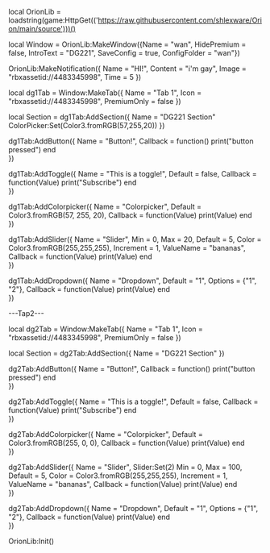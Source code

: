 local OrionLib = loadstring(game:HttpGet(('https://raw.githubusercontent.com/shlexware/Orion/main/source')))()

local Window = OrionLib:MakeWindow({Name = "wan", HidePremium = false,
    IntroText = "DG221", SaveConfig = true, ConfigFolder = "wan"})

OrionLib:MakeNotification({
 Name = "HI!",
 Content = "i'm gay",
 Image = "rbxassetid://4483345998",
 Time = 5
})

local dg1Tab = Window:MakeTab({
 Name = "Tab 1",
 Icon = "rbxassetid://4483345998",
 PremiumOnly = false
})

local Section = dg1Tab:AddSection({
 Name = "DG221 Section"
ColorPicker:Set(Color3.fromRGB(57,255,20))
})

dg1Tab:AddButton({
 Name = "Button!",
 Callback = function()
        print("button pressed")
   end    
})

dg1Tab:AddToggle({
 Name = "This is a toggle!",
 Default = false,
 Callback = function(Value)
  print("Subscribe")
 end    
})

dg1Tab:AddColorpicker({
 Name = "Colorpicker",
 Default = Color3.fromRGB(57, 255, 20),
 Callback = function(Value)
  print(Value)
 end   
})

dg1Tab:AddSlider({
 Name = "Slider",
 Min = 0,
 Max = 20,
 Default = 5,
 Color = Color3.fromRGB(255,255,255),
 Increment = 1,
 ValueName = "bananas",
 Callback = function(Value)
  print(Value)
 end    
})

dg1Tab:AddDropdown({
 Name = "Dropdown",
 Default = "1",
 Options = {"1", "2"},
 Callback = function(Value)
  print(Value)
 end    
})

---Tap2---

local dg2Tab = Window:MakeTab({
 Name = "Tab 1",
 Icon = "rbxassetid://4483345998",
 PremiumOnly = false
})

local Section = dg2Tab:AddSection({
 Name = "DG221 Section"
})

dg2Tab:AddButton({
 Name = "Button!",
 Callback = function()
        print("button pressed")
   end    
})

dg2Tab:AddToggle({
 Name = "This is a toggle!",
 Default = false,
 Callback = function(Value)
  print("Subscribe")
 end    
})

dg2Tab:AddColorpicker({
 Name = "Colorpicker",
 Default = Color3.fromRGB(255, 0, 0),
 Callback = function(Value)
  print(Value)
 end   
})

dg2Tab:AddSlider({
 Name = "Slider",
 Slider:Set(2)
 Min = 0,
 Max = 100,
 Default = 5,
 Color = Color3.fromRGB(255,255,255),
 Increment = 1,
 ValueName = "bananas",
 Callback = function(Value)
  print(Value)
 end    
})

dg2Tab:AddDropdown({
 Name = "Dropdown",
 Default = "1",
 Options = {"1", "2"},
 Callback = function(Value)
  print(Value)
 end    
})

OrionLib:Init()
